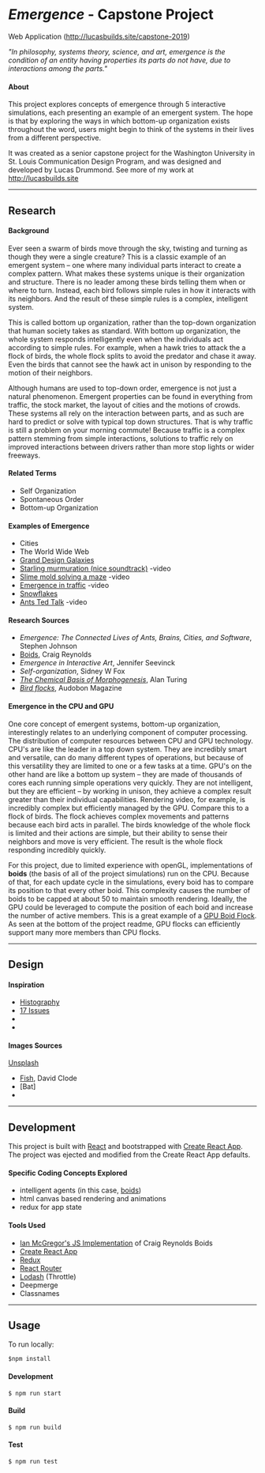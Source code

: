 
# *Emergence* - Capstone Project
Web Application (http://lucasbuilds.site/capstone-2019)


*"In philosophy, systems theory, science, and art, emergence is the condition of an entity having properties its parts do not have, due to interactions among the parts."*


#### About

This project explores concepts of emergence through 5 interactive simulations, each presenting an example of an emergent system. The hope is that by exploring the ways in which bottom-up organization exists throughout the word, users might begin to think of the systems in their lives from a different perspective.  

It was created as a senior capstone project for the Washington University in St. Louis Communication Design Program, and was designed and developed by Lucas Drummond. See more of my work at http://lucasbuilds.site


***


## Research

#### Background

Ever seen a swarm of birds move through the sky, twisting and turning as though they were a single creature? This is a classic example of an emergent system – one where many individual parts interact to create a complex pattern. What makes these systems unique is their organization and structure. There is no leader among these birds telling them when or where to turn. Instead, each bird follows simple rules in how it interacts with its neighbors. And the result of these simple rules is a complex, intelligent system. 

This is called bottom up organization, rather than the top-down organization that human society takes as standard. With bottom up organization, the whole system responds intelligently even when the individuals act according to simple rules. For example, when a hawk tries to attack the a flock of birds, the whole flock splits to avoid the predator and chase it away. Even the birds that cannot see the hawk act in unison by responding to the motion of their neighbors. 

Although humans are used to top-down order, emergence is not just a natural phenomenon. Emergent properties can be found in everything from traffic, the stock market, the layout of cities and the motions of crowds. These systems all rely on the interaction between parts, and as such are hard to predict or solve with typical top down structures. That is why traffic is still a problem on your morning commute! Because traffic is a complex pattern stemming from simple interactions, solutions to traffic rely on improved interactions between drivers rather than more stop lights or wider freeways. 


#### Related Terms

- Self Organization
- Spontaneous Order
- Bottom-up Organization

#### Examples of Emergence

- Cities
- The World Wide Web
- [Grand Design Galaxies](https://en.wikipedia.org/wiki/Grand_design_spiral_galaxy)
- [Starling murmuration (nice soundtrack)](https://www.youtube.com/watch?v=eakKfY5aHmY) -video 
- [Slime mold solving a maze](https://www.youtube.com/watch?v=5UfMU9TsoEM) -video
- [Emergence in traffic](https://www.youtube.com/watch?v=7wm-pZp_mi0) -video
- [Snowflakes](https://en.wikipedia.org/wiki/Emergence#/media/File:SnowflakesWilsonBentley.jpg)
- [Ants Ted Talk](https://www.ted.com/talks/deborah_gordon_digs_ants?language=en) -video

#### Research Sources

- *Emergence: The Connected Lives of Ants, Brains, Cities, and Software*, Stephen Johnson
- [Boids](https://www.red3d.com/cwr/boids/), Craig Reynolds
- *Emergence in Interactive Art*, Jennifer Seevinck
- *Self-organization*, Sidney W Fox
- *[The Chemical Basis of Morphogenesis](http://www.dna.caltech.edu/courses/cs191/paperscs191/turing.pdf)*, Alan Turing
- *[Bird flocks](https://www.audubon.org/magazine/march-april-2009/how-flock-birds-can-fly-and-move-together)*, Audobon Magazine

#### Emergence in the CPU and GPU

One core concept of emergent systems, bottom-up organization, interestingly relates to an underlying component of computer processing. The distribution of computer resources between CPU and GPU technology. CPU's are like the leader in a top down system. They are incredibly smart and versatile, can do many different types of operations, but because of this versatility they are limited to one or a few tasks at a time. GPU's on the other hand are like a bottom up system – they are made of thousands of cores each running simple operations very quickly. They are not intelligent, but they are efficient – by working in unison, they achieve a complex result greater than their individual capabilities. Rendering video, for example, is incredibly complex but efficiently managed by the GPU. Compare this to a flock of birds. The flock achieves complex movements and patterns because each bird acts in parallel. The birds knowledge of the whole flock is limited and their actions are simple, but their ability to sense their neighbors and move is very efficient. The result is the whole flock responding incredibly quickly. 

For this project, due to limited experience with openGL, implementations of **boids** (the basis of all of the project simulations) run on the CPU. Because of that, for each update cycle in the simulations, every boid has to compare its position to that every other boid. This complexity causes the number of boids to be capped at about 50 to maintain smooth rendering. Ideally, the GPU could be leveraged to compute the position of each boid and increase the number of active members. This is a great example of a [GPU Boid Flock](https://github.com/Shinao/Unity-GPU-Boids). As seen at the bottom of the project readme, GPU flocks can efficiently support many more members than CPU flocks. 

***

## Design

#### Inspiration

- [Histography](https://histography.io/)
- [17 Issues](https://art4globalgoals.com/en)
- 
- 

#### Images Sources
[Unsplash](https://unsplash.com/)

- [Fish](https://unsplash.com/photos/ekthrVC_DVs), David Clode
- [Bat]
-

***

## Development

This project is built with [React](https://reactjs.org/) and bootstrapped with [Create React App](https://github.com/ianmcgregor/boid). The project was ejected and modified from the Create React App defaults.

#### Specific Coding Concepts Explored

- intelligent agents (in this case, [boids](https://www.red3d.com/cwr/boids/))
- html canvas based rendering and animations
- redux for app state 

#### Tools Used

- [Ian McGregor's JS Implementation](https://github.com/ianmcgregor/boid) of Craig Reynolds Boids
- [Create React App](https://github.com/facebook/create-react-app)
- [Redux](https://redux.js.org/introduction/getting-started)
- [React Router](https://github.com/ReactTraining/react-router)
- [Lodash](https://lodash.com/) (Throttle)
- Deepmerge
- Classnames

***

## Usage

To run locally: 
```shell
$npm install
```

#### Development
```shell
$ npm run start
``` 

#### Build 
```shell
$ npm run build
```

#### Test
```shell
$ npm run test
``` 


